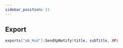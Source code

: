```yaml
---
sidebar_position: 11
---
```


## Export

```lua
exports["ab_Hud"]:SendXpNotify(title, subTitle, XP)
```
